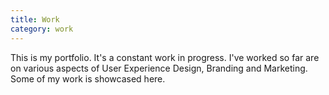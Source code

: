 ```yaml
---
title: Work
category: work
---
```

This is my portfolio. It's a constant work in progress. I've worked so far are on various aspects of User Experience Design, Branding and Marketing. Some of my work is showcased here.